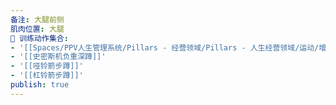 ```yaml
---
备注: 大腿前侧
肌肉位置: 大腿
🏃 训练动作集合:
- '[[Spaces/PPV人生管理系统/Pillars - 经营领域/Pillars - 人生经营领域/运动/增肌减脂计划/成就记录库/坐姿腿屈伸]]'
- '[[史密斯机负重深蹲]]'
- '[[哑铃箭步蹲]]'
- '[[杠铃箭步蹲]]'
publish: true
---
```

